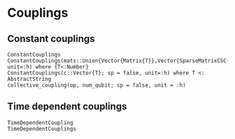 # Couplings
## Constant couplings
```@docs
ConstantCouplings
ConstantCouplings(mats::Union{Vector{Matrix{T}},Vector{SparseMatrixCSC{T,Int}}}; unit=:h) where {T<:Number}
ConstantCouplings(c::Vector{T}; sp = false, unit=:h) where T <: AbstractString
collective_coupling(op, num_qubit; sp = false, unit = :h)
```
## Time dependent couplings
```@docs
TimeDependentCoupling
TimeDependentCouplings
```